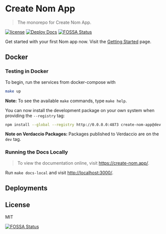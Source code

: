 # Create Nom App

> The monorepo for Create Nom App.

[![license](https://badgen.net/badge/license/MIT/blue)](https://www.npmjs.com/package/create-nom-app)
[![Deploy Docs](https://github.com/create-nom-app/create-nom-app/workflows/Deploy%20Docs/badge.svg)](https://github.com/create-nom-app/create-nom-app)
[![FOSSA Status](https://app.fossa.io/api/projects/git%2Bgithub.com%2Fcreate-nom-app%2Fcreate-nom-app.svg?type=shield)](https://app.fossa.io/projects/git%2Bgithub.com%2Fcreate-nom-app%2Fcreate-nom-app?ref=badge_shield)

Get started with your first Nom app now. Visit the [Getting
Started](https://create-nom.app/) page.

## Docker

### Testing in Docker

To begin, run the services from docker-compose with

```bash
make up
```

**Note:** To see the available `make` commands, type `make help`.

You can now install the development package on your own system when providing
the `--registry` tag:

```bash
npm install --global --registry http://0.0.0.0:4873 create-nom-app@dev
```

**Note on Verdaccio Packages:** Packages published to Verdaccio are on the `dev`
tag.

### Running the Docs Locally

> To view the documentation online, visit
> <https://create-nom.app/>.

Run `make docs-local` and visit <http://localhost:3000/>.

## Deployments

## License

MIT

[![FOSSA Status](https://app.fossa.io/api/projects/git%2Bgithub.com%2Fcreate-nom-app%2Fcreate-nom-app.svg?type=large)](https://app.fossa.io/projects/git%2Bgithub.com%2Fcreate-nom-app%2Fcreate-nom-app?ref=badge_large)
